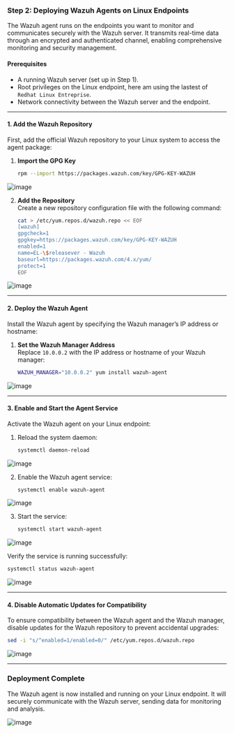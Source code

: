 ### **Step 2: Deploying Wazuh Agents on Linux Endpoints**

The Wazuh agent runs on the endpoints you want to monitor and communicates securely with the Wazuh server. It transmits real-time data through an encrypted and authenticated channel, enabling comprehensive monitoring and security management.

#### **Prerequisites**
- A running Wazuh server (set up in Step 1).
- Root privileges on the Linux endpoint, here am using the lastest of `Redhat Linux Entreprise`.
- Network connectivity between the Wazuh server and the endpoint.

---

#### **1. Add the Wazuh Repository**

First, add the official Wazuh repository to your Linux system to access the agent package:

1. **Import the GPG Key**  
   ```bash
   rpm --import https://packages.wazuh.com/key/GPG-KEY-WAZUH
   ```

![image](https://github.com/user-attachments/assets/5e5630ae-873e-4c93-abef-06578aebd9ac)

2. **Add the Repository**  
   Create a new repository configuration file with the following command:  
   ```bash
   cat > /etc/yum.repos.d/wazuh.repo << EOF
   [wazuh]
   gpgcheck=1
   gpgkey=https://packages.wazuh.com/key/GPG-KEY-WAZUH
   enabled=1
   name=EL-\$releasever - Wazuh
   baseurl=https://packages.wazuh.com/4.x/yum/
   protect=1
   EOF
   ```

![image](https://github.com/user-attachments/assets/5bed6ba1-45a8-4f34-86ab-5ab9f00e3ddd)

---

#### **2. Deploy the Wazuh Agent**

Install the Wazuh agent by specifying the Wazuh manager’s IP address or hostname:

1. **Set the Wazuh Manager Address**  
   Replace `10.0.0.2` with the IP address or hostname of your Wazuh manager:  
   ```bash
   WAZUH_MANAGER="10.0.0.2" yum install wazuh-agent
   ```

![image](https://github.com/user-attachments/assets/bcad8b73-d69c-4b2b-97cb-305a42a5904d)


---

#### **3. Enable and Start the Agent Service**

Activate the Wazuh agent on your Linux endpoint:

1. Reload the system daemon:
   ```bash
   systemctl daemon-reload
   ```

![image](https://github.com/user-attachments/assets/76f2b8da-9e31-4e12-a27b-801ed13f1ac9)

2. Enable the Wazuh agent service:
   ```bash
   systemctl enable wazuh-agent
   ```

![image](https://github.com/user-attachments/assets/b169792b-7c44-4f60-bd21-32b3b3706b71)

3. Start the service:
   ```bash
   systemctl start wazuh-agent
   ```

![image](https://github.com/user-attachments/assets/878ebc64-875d-40a3-ae1a-474d127b1baf)

Verify the service is running successfully:
```bash
systemctl status wazuh-agent
```

![image](https://github.com/user-attachments/assets/dc09442f-bd8e-487e-8aec-1eeb59530865)

---

#### **4. Disable Automatic Updates for Compatibility**

To ensure compatibility between the Wazuh agent and the Wazuh manager, disable updates for the Wazuh repository to prevent accidental upgrades:

```bash
sed -i "s/^enabled=1/enabled=0/" /etc/yum.repos.d/wazuh.repo
```

![image](https://github.com/user-attachments/assets/ce1b2543-5d6d-478f-850f-a3eece22c9f1)

---

### **Deployment Complete**
The Wazuh agent is now installed and running on your Linux endpoint. It will securely communicate with the Wazuh server, sending data for monitoring and analysis.

![image](https://github.com/user-attachments/assets/10f8b13e-8db0-41b7-8402-e9a4a500b37b)
